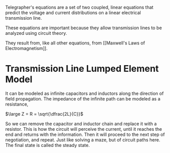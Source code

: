 Telegrapher's equations are a set of two coupled, linear equations that predict the voltage and current distributions on a linear electrical transmission line.

These equations are important because they allow transmission lines to be analyzed using circuit theory.

They result from, like all other equations, from [[Maxwell's Laws of Electromagnetism]].
# Transmission Line Lumped Element Model

It can be modeled as infinite capacitors and inductors along the direction of field propagation.
The impedance of the infinite path can be modeled as a resistance,

$\large Z = R = \sqrt{\dfrac{2L}{C}}$

So we can remove the capacitor and inductor chain and replace it with a resistor.
This is how the circuit will perceive the current, until it reaches the end and returns with the information.
Then it will proceed to the next step of negotiation, and repeat. Just like solving a maze, but of circuit paths here.
The final state is called the steady state.